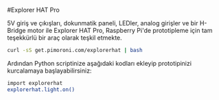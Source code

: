 <!--
---
name: Explorer HAT Pro
description: Hepsi-bir-arada, hafif, hızlı, dokunma, giriş ve çıkış destekleyen eklenti kartı.
pincount: 40
pin:
  '3':
    mode: i2c
  '5':
    mode: i2c
  '7':
    name: LED 1
    mode: output
    active: high
  '11':
    name: LED 2
    mode: output
    active: high
  '13':
    name: LED 3
    mode: output
    active: high
  '15':
    name: Input 2
    mode: input
    active: high
  '16':
    name: Input 1
    mode: input
    active: high
  '18':
    name: Input 3
    mode: input
    active: high
  '22':
    name: Input 4
    mode: input
    active: high
  '29':
    name: LED 4
    mode: output
    active: high
  '31':
    name: Output 1
    mode: output
    active: high
  '32':
    name: Output 2
    mode: output
    active: high
  '33':
    name: Output 3
    mode: output
    active: high
  '35':
    name: Motor 1 +
    mode: output
    active: high
  '36':
    name: Output 4
    mode: output
    active: high
  '37':
    name: Motor 2 -
    mode: output
    active: high
  '38':
    name: Motor 1 -
    mode: output
    active: high
  '40':
    name: Motor 2 +
    mode: output
    active: high
i2c:
  '0x28':
    name: Cap Touch
    device: cap1208
  '0x48':
    name: Analog Input
    device: ads1015
 -->
#Explorer HAT Pro

5V giriş ve çıkışları, dokunmatik paneli, LEDler, analog girişler ve bir H-Bridge motor ile Explorer HAT Pro, Raspberry Pi'de prototipleme için tam teşekkürlü bir araç olarak teşkil etmekte.

```bash
curl -sS get.pimoroni.com/explorerhat | bash
```

Ardından Python scriptinize aşağıdaki kodları ekleyip prototipinizi kurcalamaya başlayabilirsiniz:

```bash
import explorerhat
explorerhat.light.on()
```
